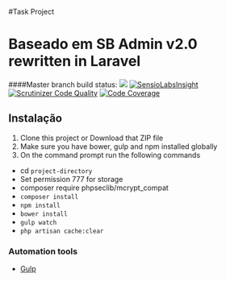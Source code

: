 #Task Project
# Baseado em SB Admin v2.0 rewritten in Laravel

####Master branch build status: 
![](https://travis-ci.org/jorgeltpf/proj-tmd.svg?branch=master)
[![SensioLabsInsight](https://insight.sensiolabs.com/projects/32ac448a-a970-4774-b447-2bb99204f80e/mini.png)](https://insight.sensiolabs.com/projects/32ac448a-a970-4774-b447-2bb99204f80e)
[![Scrutinizer Code Quality](https://scrutinizer-ci.com/g/jorgeltpf/proj-tmd/badges/quality-score.png?b=master)](https://scrutinizer-ci.com/g/jorgeltpf/proj-tmd/?branch=master)
[![Code Coverage](https://scrutinizer-ci.com/g/jorgeltpf/proj-tmd/badges/coverage.png?b=master)](https://scrutinizer-ci.com/g/jorgeltpf/proj-tmd/?branch=master)

## Instalação

1. Clone this project or Download that ZIP file
2. Make sure you have bower, gulp and npm installed globally
3. On the command prompt run the following commands
- cd `project-directory`
- Set permission 777 for storage
- composer require phpseclib/mcrypt_compat
- `composer install`
- `npm install`
- `bower install`
- `gulp watch`
- `php artisan cache:clear`

### Automation tools

- [Gulp](http://gulpjs.com/)
